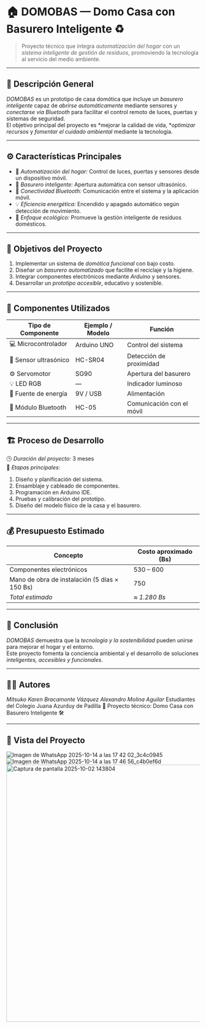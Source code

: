 # 🏠 DOMOBAS — Domo Casa con Basurero Inteligente ♻️

> Proyecto técnico que integra *automatización del hogar* con un *sistema inteligente de gestión de residuos*, promoviendo la tecnología al servicio del medio ambiente.

---

## 🌟 Descripción General

*DOMOBAS* es un prototipo de casa domótica que incluye un *basurero inteligente* capaz de *abrirse automáticamente* mediante sensores y *conectarse vía Bluetooth* para facilitar el control remoto de luces, puertas y sistemas de seguridad.  
El objetivo principal del proyecto es *mejorar la calidad de vida, **optimizar recursos* y *fomentar el cuidado ambiental* mediante la tecnología.

---

## ⚙ Características Principales

- 🔌 *Automatización del hogar:* Control de luces, puertas y sensores desde un dispositivo móvil.  
- 🚮 *Basurero inteligente:* Apertura automática con sensor ultrasónico.  
- 📲 *Conectividad Bluetooth:* Comunicación entre el sistema y la aplicación móvil.  
- 💡 *Eficiencia energética:* Encendido y apagado automático según detección de movimiento.  
- 🌱 *Enfoque ecológico:* Promueve la gestión inteligente de residuos domésticos.  

---

## 🧠 Objetivos del Proyecto

1. Implementar un sistema de *domótica funcional* con bajo costo.  
2. Diseñar un *basurero automatizado* que facilite el reciclaje y la higiene.  
3. Integrar componentes electrónicos mediante *Arduino* y sensores.  
4. Desarrollar un *prototipo accesible*, educativo y sostenible.

---

## 🧩 Componentes Utilizados

| Tipo de Componente | Ejemplo / Modelo | Función |
|---------------------|------------------|----------|
| 💻 Microcontrolador | Arduino UNO | Control del sistema |
| 📡 Sensor ultrasónico | HC-SR04 | Detección de proximidad |
| ⚙ Servomotor | SG90 | Apertura del basurero |
| 💡 LED RGB | — | Indicador luminoso |
| 🔋 Fuente de energía | 9V / USB | Alimentación |
| 📱 Módulo Bluetooth | HC-05 | Comunicación con el móvil |

---

## 🏗 Proceso de Desarrollo

🕒 *Duración del proyecto:* 3 meses  
🔬 *Etapas principales:*
1. Diseño y planificación del sistema.  
2. Ensamblaje y cableado de componentes.  
3. Programación en Arduino IDE.  
4. Pruebas y calibración del prototipo.  
5. Diseño del modelo físico de la casa y el basurero.

---

## 💰 Presupuesto Estimado

| Concepto | Costo aproximado (Bs) |
|-----------|------------------------|
| Componentes electrónicos | 530 – 600 |
| Mano de obra de instalación (5 días × 150 Bs) | 750 |
| *Total estimado* | *≈ 1.280 Bs* |

---

## 🧾 Conclusión

*DOMOBAS* demuestra que la *tecnología y la sostenibilidad* pueden unirse para mejorar el hogar y el entorno.  
Este proyecto fomenta la conciencia ambiental y el desarrollo de soluciones *inteligentes, accesibles y funcionales*.

---

## 👩‍💻 Autores

*Mitsuko Karen Bracamonte Vázquez*
*Alexandro Molina Aguilar*
Estudiantes del Colegio Juana Azurduy de Padilla  📘
Proyecto técnico: Domo Casa con Basurero Inteligente 🛠️

---

## 📸 Vista del Proyecto

 ![Imagen de WhatsApp 2025-10-14 a las 17 42 02_3c4c0945](https://github.com/user-attachments/assets/2348d886-106b-4555-a6c6-b4e61ec02fe1)
 ![Imagen de WhatsApp 2025-10-14 a las 17 46 56_c4b0ef6d](https://github.com/user-attachments/assets/a5541fd9-36cb-46c5-80c5-2edc775bcd99)
 <img width="1039" height="671" alt="Captura de pantalla 2025-10-02 143804" src="https://github.com/user-attachments/assets/88cada2c-ab91-4b9c-8ae3-e15bd1433e95" />

 

 
